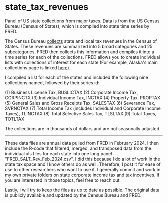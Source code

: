 # state_tax_revenues
Panel of US state collections from major taxes.  Data is from the US Census Bureau (Census of States), which is compiled into state time series by FRED. 

The Census Bureau [collects]([url](https://www.census.gov/programs-surveys/stc.html)) state and local tax revenues in the Census of States. These revenues are summarized into 5 broad categories and 25 subcategories.  FRED then collects this information and compiles it into a time series for each of the collections.  FRED allows you to create individual lists with collections of interest for each state (For example, Alaska's main collections page is linked [here]([url](https://fred.stlouisfed.org/release/tables?eid=151977&rid=143))).  

I compiled a list for each of the states and included the following nine collections named, followed by their series id: 

(1) Business License Tax, BUSLICTAX
(2) Corporate Income Tax, CORPINCTX
(3) Individual Income Tax, INCTAX
(4) Property Tax, PROPTAX
(5) General Sales and Gross Receipts Tax, SALESTAX
(6) Severance Tax, SVRNCTAX
(7) Total Income Tax (includes Individual and Corporate Income Taxes), TLINCTAX
(8) Total Selective Sales Tax, TLSLTAX
(9) Total Taxes, TOTLTAX

The collections are in thousands of dollars and are not seasonally adjusted.

_____

These data files are annual data pulled from FRED in February 2024.  I then include the R-code that filtered, merged, and transposed data from the individual xls files for each state into one long panel "FRED_SALT_Rev_Feb_2024.csv".  I did this because I do a lot of work in the state tax space and I know others do as well.  Therefore, I post it for ease of use to other researchers who want to use it. I generally commit and work in my own private folders on state corporate income tax and tax incentives.  If you are interested in those topics, feel free to reach out.  

Lastly, I will try to keep the files as up to date as possible.  The original data is publicly available and updated by the Census Bureau and FRED.
